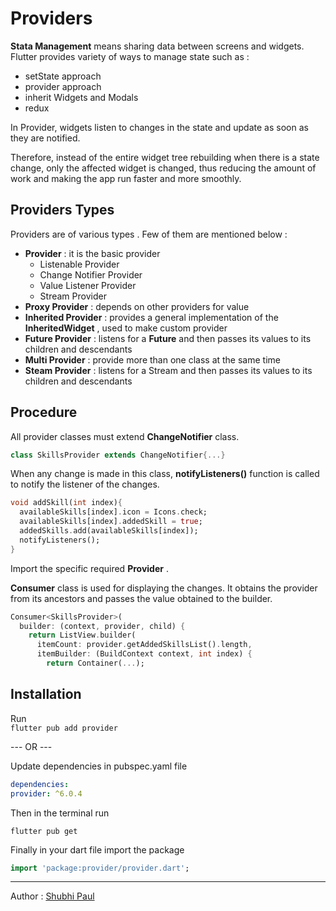 # Providers  
**Stata Management** means sharing data between screens and widgets. Flutter provides variety of ways to manage state such as  :  
- setState approach  
- provider approach  
- inherit Widgets and Modals  
- redux  

In Provider, widgets listen to changes in the state and update as soon as they are notified.

Therefore, instead of the entire widget tree rebuilding when there is a state change, only the affected widget is changed, thus reducing the amount of work and making the app run faster and more smoothly.

## Providers Types
Providers are of various types . Few of them are mentioned below :
- **Provider** : it is the basic provider
	- Listenable Provider
	- Change Notifier Provider
	- Value Listener Provider
	- Stream Provider
- **Proxy Provider** : depends on other providers for value
- **Inherited Provider** : provides a general implementation of the **InheritedWidget** , used to make custom provider
- **Future Provider** : listens for a **Future** and then passes its values to its children and descendants
- **Multi Provider** : provide more than one class at the same time
- **Steam Provider** : listens for a Stream and then passes its values to its children and descendants

## Procedure  
All provider classes must extend **ChangeNotifier** class.  
```dart  
class SkillsProvider extends ChangeNotifier{...}  
```  
  
When any change is made in this class, **notifyListeners()** function is called to notify the listener of the changes.  
```dart  
void addSkill(int index){    
  availableSkills[index].icon = Icons.check;    
  availableSkills[index].addedSkill = true;    
  addedSkills.add(availableSkills[index]);    
  notifyListeners(); 
}  
```  

Import the specific required **Provider** .
  
**Consumer** class is used for displaying the changes. It obtains the provider from its ancestors and passes the value obtained to the builder.  
  
```dart  
Consumer<SkillsProvider>(    
  builder: (context, provider, child) {    
    return ListView.builder(    
      itemCount: provider.getAddedSkillsList().length,    
      itemBuilder: (BuildContext context, int index) {    
        return Container(...);
```  

## Installation  
Run  
``` flutter pub add provider ```   

---  OR  --- 
  
Update dependencies in pubspec.yaml file  
  
```yaml 
dependencies:    
provider: ^6.0.4
 ```  
 
Then in the terminal run  
``` 
flutter pub get
 ```   

Finally in your dart file import the package  
```dart  
import 'package:provider/provider.dart';
```
---
Author :  [Shubhi Paul](https://github.com/Shubhi-Paul) 